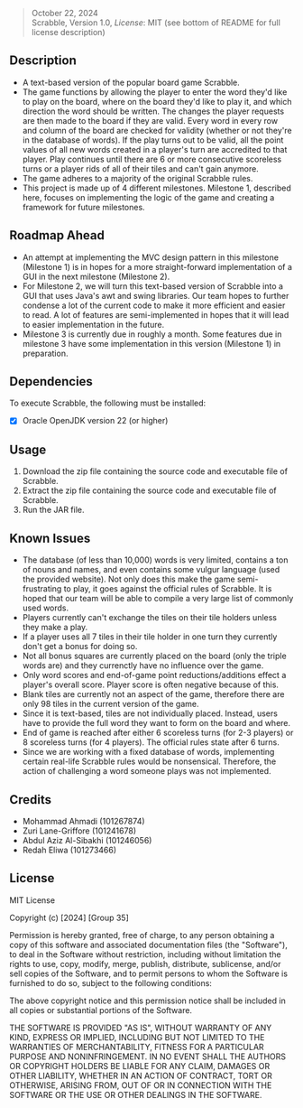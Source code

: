 >October 22, 2024\
Scrabble, Version 1.0, *License*: MIT (see bottom of README for full license description)

## Description
- A text-based version of the popular board game Scrabble.
- The game functions by allowing the player to enter the word they'd like to play on the board, where on the board they'd like to play it, and which direction the word should be written. The changes the player requests are then made to the board if they are valid. Every word in every row and column of the board are checked for validity (whether or not they're in the database of words). If the play turns out to be valid, all the point values of all new words created in a player's turn are accredited to that player. Play continues until there are 6 or more consecutive scoreless turns or a player rids of all of their tiles and can't gain anymore.
- The game adheres to a majority of the original Scrabble rules.
- This project is made up of 4 different milestones. Milestone 1, described here, focuses on implementing the logic of the game and 
creating a framework for future milestones.

## Roadmap Ahead
- An attempt at implementing the MVC design pattern in this milestone (Milestone 1) is in hopes for a more straight-forward implementation of a GUI in the next milestone (Milestone 2).
- For Milestone 2, we will turn this text-based version of Scrabble into a GUI that uses Java's awt and swing libraries. Our team hopes to further condense a lot of the current code to make it more efficient and easier to read. A lot of features are semi-implemented in hopes that it will lead to easier implementation in the future.
- Milestone 3 is currently due in roughly a month. Some features due in milestone 3 have some implementation in this version (Milestone 1) in preparation. 

## Dependencies

To execute Scrabble, the following must be installed:
- [x] Oracle OpenJDK version 22 (or higher)

## Usage

1. Download the zip file containing the source code and executable file of Scrabble.
2. Extract the zip file containing the source code and executable file of Scrabble.
3. Run the JAR file.

## Known Issues

- The database (of less than 10,000) words is very limited, contains a ton of nouns and names, and even contains some vulgur language (used the provided website). Not only does this make the game semi-frustrating to play, it goes against the official rules of Scrabble. It is hoped that our team will be able to compile a very large list of commonly used words. 
- Players currently can't exchange the tiles on their tile holders unless they make a play.
- If a player uses all 7 tiles in their tile holder in one turn they currently don't get a bonus for doing so. 
- Not all bonus squares are currently placed on the board (only the triple words are) and they currenctly have no influence over the game.
- Only word scores and end-of-game point reductions/additions effect a player's overall score. Player score is often negative because of this.
- Blank tiles are currently not an aspect of the game, therefore there are only 98 tiles in the current version of the game.
- Since it is text-based, tiles are not individually placed. Instead, users have to provide the full word they want to form on the board and where.
- End of game is reached after either 6 scoreless turns (for 2-3 players) or 8 scoreless turns (for 4 players). The official rules state after 6 turns.
- Since we are working with a fixed database of words, implementing certain real-life Scrabble rules would be nonsensical. Therefore, the action of challenging a word someone plays was not implemented.

## Credits

- Mohammad Ahmadi (101267874)
- Zuri Lane-Griffore (101241678)
- Abdul Aziz Al-Sibakhi (101246056)
- Redah Eliwa (101273466)

## License

MIT License

Copyright (c) [2024] [Group 35]

Permission is hereby granted, free of charge, to any person obtaining a copy
of this software and associated documentation files (the "Software"), to deal
in the Software without restriction, including without limitation the rights
to use, copy, modify, merge, publish, distribute, sublicense, and/or sell
copies of the Software, and to permit persons to whom the Software is
furnished to do so, subject to the following conditions:

The above copyright notice and this permission notice shall be included in all
copies or substantial portions of the Software.

THE SOFTWARE IS PROVIDED "AS IS", WITHOUT WARRANTY OF ANY KIND, EXPRESS OR
IMPLIED, INCLUDING BUT NOT LIMITED TO THE WARRANTIES OF MERCHANTABILITY,
FITNESS FOR A PARTICULAR PURPOSE AND NONINFRINGEMENT. IN NO EVENT SHALL THE
AUTHORS OR COPYRIGHT HOLDERS BE LIABLE FOR ANY CLAIM, DAMAGES OR OTHER
LIABILITY, WHETHER IN AN ACTION OF CONTRACT, TORT OR OTHERWISE, ARISING FROM,
OUT OF OR IN CONNECTION WITH THE SOFTWARE OR THE USE OR OTHER DEALINGS IN THE
SOFTWARE.
